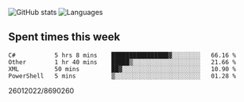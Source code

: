 ![GitHub stats](https://github-readme-stats.vercel.app/api?username=emipa606&theme=github_dark&show_icons=true) 
![Languages](https://github-readme-stats.vercel.app/api/top-langs/?username=emipa606&theme=github_dark&layout=compact)

## Spent times this week
<!--START_SECTION:waka-->
```text
C#           5 hrs 8 mins    ████████████████▓░░░░░░░░   66.16 % 
Other        1 hr 40 mins    █████▒░░░░░░░░░░░░░░░░░░░   21.66 % 
XML          50 mins         ██▓░░░░░░░░░░░░░░░░░░░░░░   10.90 % 
PowerShell   5 mins          ▒░░░░░░░░░░░░░░░░░░░░░░░░   01.28 % 
```
<!--END_SECTION:waka-->


26012022/8690260
